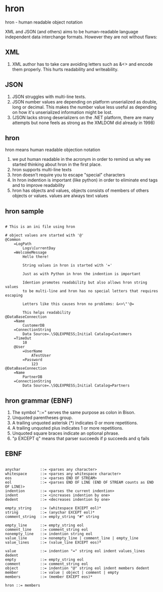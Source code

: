 hron
====

hron - human readable object notation

XML and JSON (and others) aims to be human-readable language independent data interchange 
formats. However they are not without flaws:

XML
---
1. XML author has to take care avoiding letters such as &<> and encode them properly. 
   This hurts readability and writeability.

JSON
----
1. JSON struggles with multi-line texts.
2. JSON number values are depending on platform unserialized as double, long or decimal. 
   This makes the number value less useful as depending on how it's unserialized information 
   might be lost.
3. (JSON lacks strong deserializers on the .NET platform, there are many attempts but
   none feels as strong as the XMLDOM did already in 1998) 

hron
----

hron means human readable objection notation

1. we put human readable in the acronym in order to remind us why we started thinking about 
   hron in the first place.
2. hron supports multi-line texts
3. hron doesn't require you to escape "special" characters
4. In hron indention is important (like python) in order to eliminate end tags and 
   to improve readability
5. hron has objects and values, objects consists of members of others objects or values.
   values are always text values 

hron sample
-----------

```hron

# This is an ini file using hron

# object values are started with '@'
@Common
	=LogPath
		Logs\CurrentDay
	=WelcomeMessage
		Hello there!

		String values in hron is started with '='

		Just as with Python in hron the indention is important

		Idention promotes readability but also allows hron string values 
		to be multi-line and hron has no special letters that requires escaping
		
		Letters like this causes hron no problems: &<>\"'@=

		This helps readability
@DataBaseConnection
	=Name
		CustomerDB
	=ConnectionString
		Data Source=.\SQLEXPRESS;Initial Catalog=Customers
	=TimeOut
		10
	@User
		=UserName
			ATestUser
		=Password
			123
@DataBaseConnection
	=Name
		PartnerDB
	=ConnectionString
		Data Source=.\SQLEXPRESS;Initial Catalog=Partners

```


hron grammar (EBNF)
-------------------

1. The symbol "::=" serves the same purpose as colon in Bison. 
2. Unquoted parentheses group. 
3. A trailing unquoted asterisk (*) indicates 0 or more repetitions. 
4. A trailing unquoted plus indicates 1 or more repetitions. 
5. Unquoted square braces indicate an optional phrase. 
6. "p EXCEPT q" means that parser succeeds if p succeeds and q fails

EBNF 
----

```ebnf

anychar         ::= <parses any character>
whitespace      ::= <parses any whitespace character>
eos             ::= <parses END OF STREAM>
eol             ::= <parses END OF LINE (END OF STREAM counts as END OF LINE)>
indention       ::= <parses the current indention>
indent          ::= <increases indention by one>
dedent          ::= <decreases indention by one>

empty_string    ::= (whitespace EXCEPT eol)*
string          ::= (anychar EXCEPT eol)*
comment_string  ::= empty_string "#" string

empty_line      ::= empty_string eol
comment_line    ::= comment_string eol
nonempty_line   ::= indention string eol
value_line      ::= nonempty_line | comment_line | empty_line
value_lines     ::= (value_line EXCEPT eos)*

value           ::= indention "=" string eol indent values_lines dedent
empty           ::= empty_string eol
comment         ::= comment_string eol
object          ::= indention "@" string eol indent members dedent
member          ::= value | object | comment | empty
members         ::= (member EXCEPT eos)* 

hron ::= members

```
